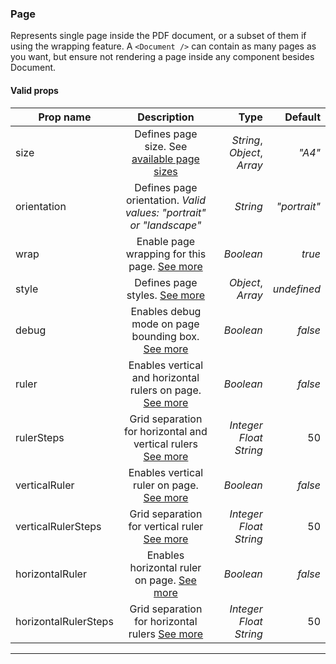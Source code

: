 ### Page
Represents single page inside the PDF document, or a subset of them if using the wrapping feature. A `<Document />` can contain as many pages as you want, but ensure not rendering a page inside any component besides Document.

#### Valid props

| Prop name            | Description                                               |  Type    |   Default   |
| -------------------- |:---------------------------------------------------------:| --------:| -----------:|
| size                 | Defines page size. See [available page sizes](https://github.com/diegomura/react-pdf/blob/master/src/utils/pageSizes.js) | *String*, *Object*, *Array*    | _"A4"_ |
| orientation          | Defines page orientation. _Valid values: "portrait" or "landscape"_     | *String* | _"portrait"_ |
| wrap                 | Enable page wrapping for this page. [See more](/advanced#page-wrapping)          | *Boolean* | _true_ |
| style                | Defines page styles. [See more](/styling)               | *Object*, *Array* | _undefined_ |
| debug                | Enables debug mode on page bounding box. [See more](/advanced#debugging)         | *Boolean* | _false_ |
| ruler                | Enables vertical and horizontal rulers on page. [See more](/advanced#ruler)         | *Boolean* | _false_ |
| rulerSteps           | Grid separation for horizontal and vertical rulers [See more](/advanced#ruler)         | *Integer* *Float* *String* | 50 |
| verticalRuler        | Enables vertical ruler on page. [See more](/advanced#ruler)         | *Boolean* | _false_ |
| verticalRulerSteps   | Grid separation for vertical ruler [See more](/advanced#ruler)         | *Integer* *Float* *String*  | 50 |
| horizontalRuler      | Enables horizontal ruler on page. [See more](/advanced#ruler)         | *Boolean* | _false_ |
| horizontalRulerSteps | Grid separation for horizontal rulers [See more](/advanced#ruler)         | *Integer* *Float* *String*  | 50 |

---
